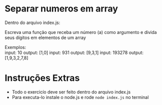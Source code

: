 # Separar numeros em array
Dentro do arquivo index.js:

Escreva uma função que receba um número (a) como argumento
e divida seus dígitos em elementos de um array 
 
Exemplos:  
input: 10   output: [1,0]
input: 931   output: [9,3,1]
input: 193278   output: [1,9,3,2,7,8]

# Instruções Extras

- Todo o exercicío deve ser feito dentro do arquivo index.js
- Para executa-lo instale o node.js e rode `node index.js` no terminal